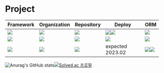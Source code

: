


# Project
| Framework                                                                                                | Organization                                                                                                                               | Repository                                                                                                                                                       | Deploy                                                                                                                                                                                                                                                                                            | ORM                                                                                                                                                                                                        |
| -------------------------------------------------------------------------------------------------------- | ------------------------------------------------------------------------------------------------------------------------------------------ | ---------------------------------------------------------------------------------------------------------------------------------------------------------------- | ------------------------------------------------------------------------------------------------------------------------------------------------------------------------------------------------------------------------------------------------------------------------------------------------- | ---------------------------------------------------------------------------------------------------------------------------------------------------------------------------------------------------------- |
| <img src="https://img.shields.io/badge/NestJS-E0234E?style=for-the-badge&logo=NestJS&logoColor=white">   | [<img src="https://img.shields.io/badge/CMI_OSS-000000?style=for-the-badge&logo=Github&logoColor=white">](https://github.com/CMI-OSS)      | [<img src="https://img.shields.io/badge/CBNU_alrami-000000?style=for-the-badge&logo=Github&logoColor=white">](https://github.com/CMI-OSS)                        | [<img src="https://img.shields.io/badge/충림이-414141?style=for-the-badge&logo=Google Play&logoColor=white">](https://play.google.com/store/apps/details?id=com.jaryapp.cmi&hl=ko&gl=US)<img src="https://img.shields.io/badge/충림이-0D96F6?style=for-the-badge&logo=App Store&logoColor=white"> | <img src="https://img.shields.io/badge/TypeORM-000000?style=for-the-badge&logo=TypeORM&logoColor=white">                                                                                                   |
| <img src="https://img.shields.io/badge/Express-000000?style=for-the-badge&logo=Express&logoColor=white"> | [<img src="https://img.shields.io/badge/CBNU_OSS-000000?style=for-the-badge&logo=Github&logoColor=white">](https://github.com/cbnusw)      | [<img src="https://img.shields.io/badge/CBNU_judger-000000?style=for-the-badge&logo=Github&logoColor=white">](https://github.com/cbnusw/cbnu_judger_backend_dev) | [<img src="https://img.shields.io/badge/CBNU_Online_Judger-4285F4?style=for-the-badge&logo=Google Chrome&logoColor=white">](https://swjudge.cbnu.ac.kr/main)                                                                                                                                      | <img src="https://img.shields.io/badge/Mongoose-47A248?style=for-the-badge&logo=MongoDB&logoColor=white">                                                                                                  |
| <img src="https://img.shields.io/badge/Spring-6DB33F?style=for-the-badge&logo=Spring&logoColor=white">   | [<img src="https://img.shields.io/badge/ESC-000000?style=for-the-badge&logo=Github&logoColor=white">](https://github.com/ESC-CoM)          | [<img src="https://img.shields.io/badge/esc_server-000000?style=for-the-badge&logo=Github&logoColor=white">](https://github.com/ESC-CoM/esc-server)              | expected 2023.02                                                                                                                                                                                                                                                                                  | <img src="https://img.shields.io/badge/JPA-000000?style=for-the-badge&logo=JPA&logoColor=white"><img src="https://img.shields.io/badge/Querydsl-000000?style=for-the-badge&logo=Querydsl&logoColor=white">                                                                                                           |





![Anurag's GitHub stats](https://github-readme-stats.vercel.app/api?username=vcho1958&show_icons=true&theme=radical)[![Solved.ac
프로필](http://mazassumnida.wtf/api/v2/generate_badge?boj=vcho1958)](https://solved.ac/vcho1958)




<!--
**vcho1958/vcho1958** is a ✨ _special_ ✨ repository because its `README.md` (this file) appears on your GitHub profile.

Here are some ideas to get you started:

- 🔭 I’m currently working on ...
- 🌱 I’m currently learning ...
- 👯 I’m looking to collaborate on ...
- 🤔 I’m looking for help with ...
- 💬 Ask me about ...
- 📫 How to reach me: ...
- 😄 Pronouns: ...
- ⚡ Fun fact: ...
-->





<!--
**vcho1958/vcho1958** is a ✨ _special_ ✨ repository because its `README.md` (this file) appears on your GitHub profile.

Here are some ideas to get you started:

- 🔭 I’m currently working on ...
- 🌱 I’m currently learning ...
- 👯 I’m looking to collaborate on ...
- 🤔 I’m looking for help with ...
- 💬 Ask me about ...
- 📫 How to reach me: ...
- 😄 Pronouns: ...
- ⚡ Fun fact: ...
-->
